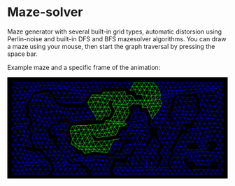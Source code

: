 # Maze-solver

Maze generator with several built-in grid types, automatic distorsion using Perlin-noise and built-in DFS and BFS mazesolver algorithms.
You can draw a maze using your mouse, then start the graph traversal by pressing the space bar.

Example maze and a specific frame of the animation:

![Image](mazesolver.jpg)
